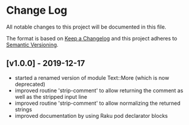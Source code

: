# Change Log
All notable changes to this project will be documented in this file.

The format is based on [Keep a Changelog](http://keepachangelog.com/)
and this project adheres to [Semantic Versioning](http://semver.org/).

## [v1.0.0] - 2019-12-17
- started a renamed version of module Text::More (which is now deprecated)
- improved routine 'strip-comment' to allow returning the comment as well
    as the stripped input line
- improved routine 'strip-comment' to allow normalizing the returned
    strings
- improved documentation by using Raku pod declarator blocks
